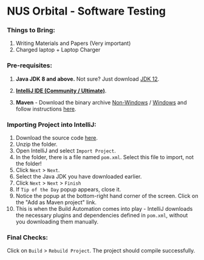 # NUS Orbital - Software Testing


### Things to Bring:
1.  Writing Materials and Papers (Very important)
2.  Charged laptop + Laptop Charger

### Pre-requisites:

1.  **Java JDK 8 and above.** 
Not sure? Just download [JDK 12](https://www.oracle.com/technetwork/java/javase/downloads/jdk12-downloads-5295953.html).

2.  [**IntelliJ IDE (Community / Ultimate)**](https://www.jetbrains.com/idea/download).

3.  **Maven** - Download the binary archive [Non-Windows](http://www-us.apache.org/dist/maven/maven-3/3.5.3/binaries/apache-maven-3.5.3-bin.tar.gz) / [Windows](http://www-us.apache.org/dist/maven/maven-3/3.5.3/binaries/apache-maven-3.5.3-bin.zip) and follow instructions [here](https://maven.apache.org/install.html).

### Importing Project into IntelliJ:

1. Download the source code [here](https://github.com/robinloh/NUS_Orbital_Demo/releases/tag/V1.0).
2. Unzip the folder.
3. Open IntelliJ and select `Import Project`.
4. In the folder, there is a file named `pom.xml`. Select this file to import, not the folder!
5. Click `Next` > `Next`.
6. Select the Java JDK you have downloaded earlier. 
7. Click `Next` > `Next` > `Finish`
8. If `Tip of the Day` popup appears, close it.
9. Notice the popup at the bottom-right hand corner of the screen. Click on the "Add as Maven project" link.
10. This is when the Build Automation comes into play - IntelliJ downloads the necessary plugins and dependencies defined in `pom.xml`, without you downloading them manually.


### Final Checks:
Click on `Build` > `Rebuild Project`. The project should compile successfully.
